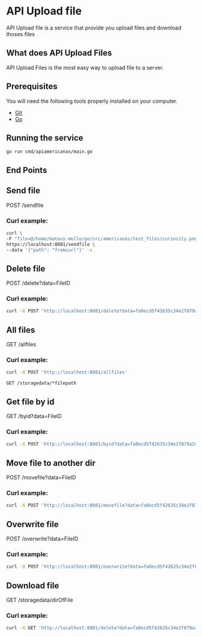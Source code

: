 # API Upload file

API Upload file is a service that provide you upload files and download thoses files 

## What does API Upload Files

API Upload Files is the most easy way to upload file to a server.


## Prerequisites

You will need the following tools properly installed on your computer.

* [Git](http://git-scm.com/)
* [Go](http://golang.org/)

## Running the service

```shell
go run cmd/apiamericanas/main.go
```

## End Points

## Send file
    
POST /sendfile
### Curl example:
```bash
curl \
-F "file=@/home/mateus-mello/go/src/americanas/test_files/curiosity.png " \
https://localhost:8081/sendfile \
--data '{"path": "fromcurl"}' -v
```

## Delete file
    
POST /delete?data=FileID
### Curl example:
```bash
curl -X POST 'http://localhost:8081/delete?data=fa0ecd5f42635c34e2f879a24039988e'
```

## All files
    
GET /allfiles
### Curl example:
```bash
curl -X POST 'http://localhost:8081/allfiles'
```
    
    GET /storagedata/*filepath

## Get file by id
    
GET /byid?data=FileID
### Curl example:
```bash
curl -X POST 'http://localhost:8081/byid?data=fa0ecd5f42635c34e2f879a24039988e'
```

## Move file to another dir
    
 POST /movefile?data=FileID
### Curl example:
```bash
curl -X POST 'http://localhost:8081/movefile?data=fa0ecd5f42635c34e2f879a24039988e'
```

## Overwrite file
    
POST /overwrite?data=FileID
### Curl example:
```bash
curl -X POST 'http://localhost:8081/overwrite?data=fa0ecd5f42635c34e2f879a24039988e'
```

## Download file
    
GET /storagedata/dirOfFile
### Curl example:
```bash
curl -X GET 'http://localhost:8081/delete?data=fa0ecd5f42635c34e2f879a24039988e'
```

    